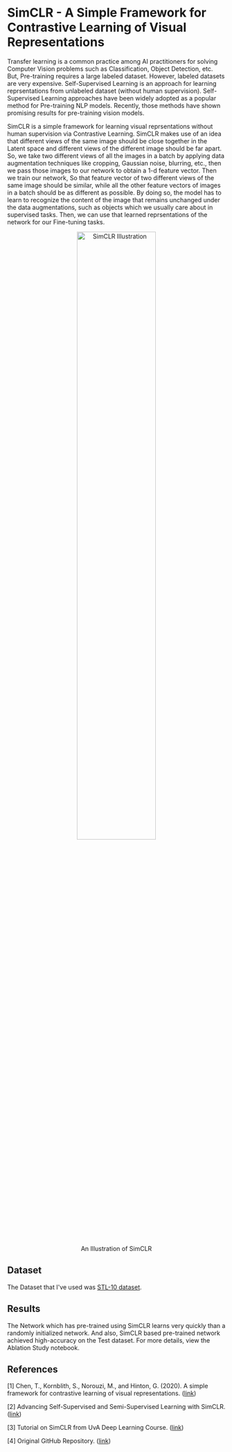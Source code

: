 # SimCLR - A Simple Framework for Contrastive Learning of Visual Representations

Transfer learning is a common practice among AI practitioners for solving Computer Vision problems such as Classification, Object Detection, etc. But, Pre-training requires a large labeled dataset. However, labeled datasets are very expensive. Self-Supervised Learning is an approach for learning reprsentations from unlabeled dataset (without human supervision). Self-Supervised Learning approaches have been widely adopted as a popular method for Pre-training NLP models. Recently, those methods have shown promising results for pre-training vision models.

SimCLR is a simple framework for learning visual reprsentations without human supervision via Contrastive Learning. SimCLR makes use of an idea that different views of the same image should be close together in the Latent space and different views of the different image should be far apart. So, we take two different views of all the images in a batch by applying data augmentation techniques like cropping, Gaussian noise, blurring, etc., then we pass those images to our network to obtain a 1-d feature vector. Then we train our network, So that feature vector of two different views of the same image should be similar, while all the other feature vectors of images in a batch should be as different as possible. By doing so, the model has to learn to recognize the content of the image that remains unchanged under the data augmentations, such as objects which we usually care about in supervised tasks.
Then, we can use that learned reprsentations of the network for our Fine-tuning tasks. 


<div align="center">
  <img width="60%" alt="SimCLR Illustration" src="https://1.bp.blogspot.com/--vH4PKpE9Yo/Xo4a2BYervI/AAAAAAAAFpM/vaFDwPXOyAokAC8Xh852DzOgEs22NhbXwCLcBGAsYHQ/s1600/image4.gif">
</div>
<div align="center">
  An Illustration of SimCLR
</div>


## Dataset
The Dataset that I've used was [STL-10 dataset](https://cs.stanford.edu/~acoates/stl10/).

## Results
The Network which has pre-trained using SimCLR learns very quickly than a randomly initialized network. And also, SimCLR based pre-trained network achieved high-accuracy on the Test dataset.
For more details, view the Ablation Study notebook.

## References
[1] Chen, T., Kornblith, S., Norouzi, M., and Hinton, G. (2020). A simple framework for contrastive learning of visual representations. ([link](https://arxiv.org/abs/2002.05709))

[2] Advancing Self-Supervised and Semi-Supervised Learning with SimCLR. ([link](https://ai.googleblog.com/2020/04/advancing-self-supervised-and-semi.html))

[3] Tutorial on SimCLR from UvA Deep Learning Course. ([link](https://uvadlc-notebooks.readthedocs.io/en/latest/tutorial_notebooks/tutorial17/SimCLR.html))

[4] Original GitHub Repository. ([link](https://github.com/google-research/simclr))
